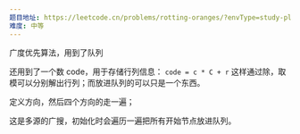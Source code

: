 ```yaml
---
题目地址: https://leetcode.cn/problems/rotting-oranges/?envType=study-plan-v2&envId=top-100-liked
难度: 中等
---
```

广度优先算法，用到了队列

还用到了一个数 code，用于存储行列信息：
	`code = c * C + r`
	这样通过除，取模可以分别解出行列；而放进队列的可以只是一个东西。

定义方向，然后四个方向的走一遍；

这是多源的广搜，初始化时会遍历一遍把所有开始节点放进队列。